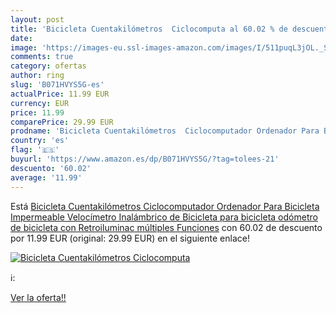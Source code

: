 ```yaml
---
layout: post
title: 'Bicicleta Cuentakilómetros  Ciclocomputa al 60.02 % de descuento'
date: 
image: 'https://images-eu.ssl-images-amazon.com/images/I/511puqL3jOL._SL200_.jpg'
comments: true
category: ofertas
author: ring
slug: 'B071HVYS5G-es'
actualPrice: 11.99 EUR
currency: EUR
price: 11.99
comparePrice: 29.99 EUR
prodname: 'Bicicleta Cuentakilómetros  Ciclocomputador Ordenador Para Bicicleta Impermeable Velocímetro Inalámbrico de Bicicleta para bicicleta  odómetro de bicicleta con Retroiluminac múltiples Funciones'
country: 'es'
flag: '🇪🇸'
buyurl: 'https://www.amazon.es/dp/B071HVYS5G/?tag=tolees-21'
descuento: '60.02'
average: '11.99'
---
```


Está [Bicicleta Cuentakilómetros  Ciclocomputador Ordenador Para Bicicleta Impermeable Velocímetro Inalámbrico de Bicicleta para bicicleta  odómetro de bicicleta con Retroiluminac múltiples Funciones](https://www.amazon.es/dp/B071HVYS5G/?tag=tolees-21) con 60.02 de descuento por 11.99 EUR (original: 29.99 EUR) en el siguiente enlace!

[![Bicicleta Cuentakilómetros  Ciclocomputa](https://images-eu.ssl-images-amazon.com/images/I/511puqL3jOL._SL200_.jpg)](https://www.amazon.es/dp/B071HVYS5G/?tag=tolees-21)

ℹ️:


[Ver la oferta!!](https://www.amazon.es/dp/B071HVYS5G/?tag=tolees-21)
